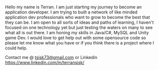 Hello my name is Terran.
I am just starting my journey to become an application developer.
I am trying to built a network of like minded application dev professionals who want to grow to become the best that they can be.
I am open to all sorts of ideas and paths of learning, I haven't focused on one technology yet but just testing the waters on many to see what all is out there.
I am honing my skills in Java/C#, MySQL and Unity game Dev.
I would love to get help out with some opensource code so please let me know what you have or if you think there is a project where I could help.

Contact me @ tsisk73@gmail.com 
or
Linkedin https://www.linkedin.com/in/terransisk/


<!---
AManWithASpoon/AManWithASpoon is a ✨ special ✨ repository because its `README.md` (this file) appears on your GitHub profile.
You can click the Preview link to take a look at your changes.
--->
